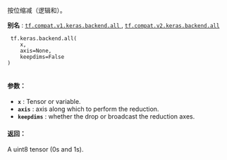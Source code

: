 按位缩减（逻辑和）。

**别名** : [ `tf.compat.v1.keras.backend.all` ](/api_docs/python/tf/keras/backend/all), [ `tf.compat.v2.keras.backend.all` ](/api_docs/python/tf/keras/backend/all)

```
 tf.keras.backend.all(
    x,
    axis=None,
    keepdims=False
)
 
```

#### 参数：
- **`x`** : Tensor or variable.
- **`axis`** : axis along which to perform the reduction.
- **`keepdims`** : whether the drop or broadcast the reduction axes.


#### 返回：
A uint8 tensor (0s and 1s).

